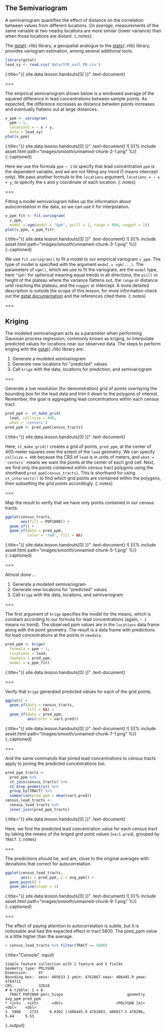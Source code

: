 ---
---
    
## The Semivariogram

A semivariogram quantifies the effect of distance on the correlation between
values from different locations. *On average*, measurements of the same variable
at two nearby locations are more similar (lower variance) than when those
locations are distant.
{:.notes}

The [gstat](){:.rlib} library, a geospatial analogue to the [stats](){:.rlib}
library, provides variogram estimation, among several additional tools.



~~~r
library(gstat)
lead_xy <- read.csv('data/SYR_soil_PB.csv')
~~~
{:title="{{ site.data.lesson.handouts[0] }}" .text-document}


===

The empirical semivariogram shown below is a windowed average of the squared
difference in lead concentrations between sample points.
As expected, the difference increases as distance between points increases and
eventually flattens out at large distances.



~~~r
v_ppm <- variogram(
  ppm ~ 1,
  locations = ~ x + y,
  data = lead_xy)
plot(v_ppm)
~~~
{:title="{{ site.data.lesson.handouts[0] }}" .text-document}
![ ]({% include asset.html path="images/smooth/unnamed-chunk-2-1.png" %})
{:.captioned}

Here we use the formula `ppm ~ 1` to specify that lead concentration `ppm` is
the dependent variable, and we are not fitting any trend (1 means intercept only).
We pass another formula to the `locations` argument, `locations = ~ x + y`,
to specify the x and y coordinate of each location.
{:.notes}

===

Fitting a model semivariogram tidies up the information about autocorrelation
in the data, so we can use it for interpolation.



~~~r
v_ppm_fit <- fit.variogram(
  v_ppm,
  model = vgm(model = "Sph", psill = 1, range = 900, nugget = 1))
plot(v_ppm, v_ppm_fit)
~~~
{:title="{{ site.data.lesson.handouts[0] }}" .text-document}
![ ]({% include asset.html path="images/smooth/unnamed-chunk-3-1.png" %})
{:.captioned}

We use `fit.variogram()` to fit a model to our empirical variogram `v_ppm`. The type of 
model is specified with the argument `model = vgm(...)`.
The parameters of `vgm()`, which we use to fit the variogram,
are the `model` type, here `"Sph"` for spherical meaning equal trends in all directions,
the `psill` or height of the plateau where the variance flattens out, the `range` or distance 
until reaching the plateau, and the `nugget` or intercept.
A more detailed description is outside the scope of this
lesson; for more information check out the [gstat documentation](https://cran.r-project.org/web/packages/gstat/index.html) 
and the references cited there.
{:.notes}

===

## Kriging

The modeled semivariogram acts as a parameter when performing Gaussian process regression, commonly known as kriging, to
interpolate predicted values for locations near our observed data. 
The steps to perform kriging with the [gstat](){:.rlib} library are:

1. Generate a modeled semivariogram
1. Generate new locations for "predicted" values
1. Call `krige` with the data, locations for prediction, and semivariogram

===

Generate a low resolution (for demonstration) grid of points overlaying the
bounding box for the lead data and trim it down to the polygons of interest.
Remember, the goal is aggregating lead concentrations within each census tract.



~~~r
pred_ppm <- st_make_grid(
  lead, cellsize = 400,
  what = 'centers')
pred_ppm <- pred_ppm[census_tracts]
~~~
{:title="{{ site.data.lesson.handouts[0] }}" .text-document}


Here, `st_make_grid()` creates a grid of points, `pred_ppm`, at the center of 400-meter squares over the
extent of the `lead` geometry. We can specify `cellsize = 400` because the CRS of `lead` is
in units of meters, and `what = 'centers'` means we want the points at the center of each
grid cell. Next, we find only the points contained
within census tract polygons using the shorthand `pred_ppm[census_tracts]`. This is shorthand for
using `st_intersects()` to find which grid points are contained within the polygons, then subsetting the 
grid points accordingly.
{:.notes}

===

Map the result to verify that we have only points contained in our census tracts.



~~~r
ggplot(census_tracts,
       aes(fill = POP2000)) +
  geom_sf() +
  geom_sf(data = pred_ppm,
          color = 'red', fill = NA)
~~~
{:title="{{ site.data.lesson.handouts[0] }}" .text-document}
![ ]({% include asset.html path="images/smooth/unnamed-chunk-5-1.png" %})
{:.captioned}

===

Almost done ...

1. Generate a modeled semivariogram
1. Generate new locations for "predicted" values
1. Call `krige` with the data, locations, and semivariogram

===

The first argument of `krige` specifies the model for the means, which is constant according to our 
formula for lead concentrations (again, `~ 1` means no trend). 
The observed ppm values are in the `locations` data.frame along with the point geometry. 
The result is a data frame with predictions for lead concentrations at the points in `newdata`.



~~~r
pred_ppm <- krige(
  formula = ppm ~ 1,
  locations = lead,
  newdata = pred_ppm,
  model = v_ppm_fit)
~~~
{:title="{{ site.data.lesson.handouts[0] }}" .text-document}


===

Verify that `krige` generated predicted values for each of the grid points.



~~~r
ggplot() + 
  geom_sf(data = census_tracts,
          fill = NA) +
  geom_sf(data = pred_ppm,
          aes(color = var1.pred))
~~~
{:title="{{ site.data.lesson.handouts[0] }}" .text-document}
![ ]({% include asset.html path="images/smooth/unnamed-chunk-7-1.png" %})
{:.captioned}

===

And the same commands that joined lead concentrations to census tracts apply to
joining the predicted concentrations too.



~~~r
pred_ppm_tracts <-
  pred_ppm %>%
  st_join(census_tracts) %>%
  st_drop_geometry() %>%
  group_by(TRACT) %>%
  summarise(pred_ppm = mean(var1.pred))
census_lead_tracts <- 
  census_lead_tracts %>%
  inner_join(pred_ppm_tracts)
~~~
{:title="{{ site.data.lesson.handouts[0] }}" .text-document}


Here, we find the predicted lead concentration value for each census tract
by taking the means of the kriged grid point values (`var1.pred`), 
grouped by `TRACT`.
{:.notes}

===

The predictions should be, and are, close to the original averages with
deviations that correct for autocorrelation.



~~~r
ggplot(census_lead_tracts,
       aes(x = pred_ppm, y = avg_ppm)) +
  geom_point() +
  geom_abline(slope = 1)
~~~
{:title="{{ site.data.lesson.handouts[0] }}" .text-document}
![ ]({% include asset.html path="images/smooth/unnamed-chunk-9-1.png" %})
{:.captioned}

===

The effect of paying attention to autocorrelation is subtle, but it is noticeable and had the expected effect in tract 5800. The pred_ppm value is a little higher than the average.



~~~r
> census_lead_tracts %>% filter(TRACT == 5800)
~~~
{:title="Console" .input}


~~~
Simple feature collection with 1 feature and 5 fields
Geometry type: POLYGON
Dimension:     XY
Bounding box:  xmin: 405633.1 ymin: 4762867 xmax: 406445.9 ymax: 4764711
CRS:           32618
# A tibble: 1 x 6
  TRACT POP2000 perc_hispa                             geometry avg_ppm pred_ppm
* <int>   <int>      <dbl>                        <POLYGON [m]>   <dbl>    <dbl>
1  5800    2715     0.0302 ((406445.9 4762893, 406017.5 476286…    5.44     5.53
~~~
{:.output}

